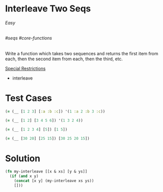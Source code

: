 # Interleave Two Seqs

###### Easy
###### #seqs #core-functions

Write a function which takes two sequences and returns the first item from each, then the second item from each, then the third, etc.  

<u>Special Restrictions</u>  
- interleave

# Test Cases
```clojure
(= (__ [1 2 3] [:a :b :c]) '(1 :a 2 :b 3 :c))
```
```clojure
(= (__ [1 2] [3 4 5 6]) '(1 3 2 4))
```
```clojure
(= (__ [1 2 3 4] [5]) [1 5])
```
```clojure
(= (__ [30 20] [25 15]) [30 25 20 15])
```

# Solution
```clojure
(fn my-interleave [[x & xs] [y & ys]]
  (if (and x y)
    (concat [x y] (my-interleave xs ys))
    []))
```
